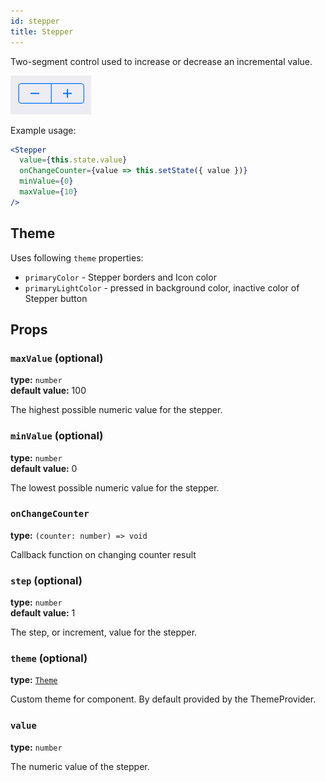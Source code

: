 ```yaml
---
id: stepper
title: Stepper
---
```


Two-segment control used to increase or decrease an incremental value.

![Stepper](assets/stepper.png)

Example usage:
```jsx
<Stepper
  value={this.state.value}
  onChangeCounter={value => this.setState({ value })}
  minValue={0}
  maxValue={10}
/>
```

## Theme
Uses following `theme` properties:
- `primaryColor` - Stepper borders and Icon color 
- `primaryLightColor` - pressed in background color, inactive color of Stepper button
## Props

### `maxValue` (optional)
**type:** `number`  
**default value:** 100

The highest possible numeric value for the stepper.

### `minValue` (optional)
**type:** `number`  
**default value:** 0

The lowest possible numeric value for the stepper.

### `onChangeCounter`
**type:** `(counter: number) => void`

Callback function on changing counter result
### `step` (optional)
**type:** `number`  
**default value:** 1

The step, or increment, value for the stepper.

### `theme` (optional)
**type:** [`Theme`](theme.html)

Custom theme for component. By default provided by the ThemeProvider.


### `value`
**type:** `number`

The numeric value of the stepper.


